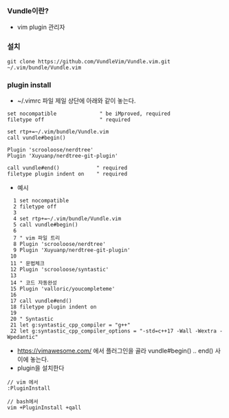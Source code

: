 ### Vundle이란?
* vim plugin 관리자

### 설치
```
git clone https://github.com/VundleVim/Vundle.vim.git ~/.vim/bundle/Vundle.vim
```

### plugin install
* ~/.vimrc 파일 제일 상단에 아래와 같이 놓는다.
```
set nocompatible              " be iMproved, required
filetype off                  " required

set rtp+=~/.vim/bundle/Vundle.vim
call vundle#begin()

Plugin 'scrooloose/nerdtree'
Plugin 'Xuyuanp/nerdtree-git-plugin'

call vundle#end()            " required
filetype plugin indent on    " required

```

* 예시
```
  1 set nocompatible
  2 filetype off
  3
  4 set rtp+=~/.vim/bundle/Vundle.vim
  5 call vundle#begin()
  6
  7 " vim 파일 트리
  8 Plugin 'scrooloose/nerdtree'
  9 Plugin 'Xuyuanp/nerdtree-git-plugin'
 10
 11 " 문법체크
 12 Plugin 'scrooloose/syntastic'
 13
 14 " 코드 자동완성
 15 Plugin 'valloric/youcompleteme'
 16
 17 call vundle#end()
 18 filetype plugin indent on
 19
 20 " Syntastic
 21 let g:syntastic_cpp_compiler = "g++"
 22 let g:syntastic_cpp_compiler_options = "-std=c++17 -Wall -Wextra -Wpedantic"
 ```

* https://vimawesome.com/ 에서 플러그인을 골라 vundle#begin() .. end() 사이에 놓는다.
* plugin을 설치한다
```
// vim 에서
:PluginInstall

// bash에서
vim +PluginInstall +qall
```
